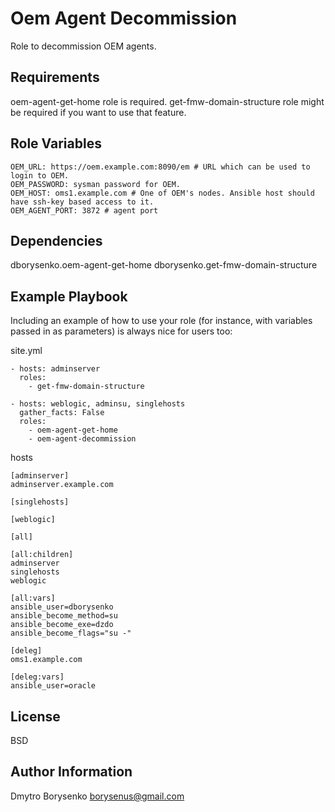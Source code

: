Oem Agent Decommission
=========

Role to decommission OEM agents. 

Requirements
------------

oem-agent-get-home role is required. get-fmw-domain-structure role might be required if you want to use that feature.

Role Variables
--------------

    OEM_URL: https://oem.example.com:8090/em # URL which can be used to login to OEM.
    OEM_PASSWORD: sysman password for OEM.
    OEM_HOST: oms1.example.com # One of OEM's nodes. Ansible host should have ssh-key based access to it.
    OEM_AGENT_PORT: 3872 # agent port
    

Dependencies
------------

dborysenko.oem-agent-get-home
dborysenko.get-fmw-domain-structure

Example Playbook
----------------

Including an example of how to use your role (for instance, with variables passed in as parameters) is always nice for users too:

site.yml
    
    - hosts: adminserver
      roles:
        - get-fmw-domain-structure

    - hosts: weblogic, adminsu, singlehosts
      gather_facts: False
      roles:
        - oem-agent-get-home
        - oem-agent-decommission

hosts


    [adminserver]
    adminserver.example.com
    
    [singlehosts]
    
    [weblogic]
    
    [all]
    
    [all:children]
    adminserver
    singlehosts
    weblogic
    
    [all:vars]
    ansible_user=dborysenko
    ansible_become_method=su
    ansible_become_exe=dzdo
    ansible_become_flags="su -"
    
    [deleg]
    oms1.example.com
    
    [deleg:vars]
    ansible_user=oracle

License
-------

BSD

Author Information
------------------

Dmytro Borysenko borysenus@gmail.com
